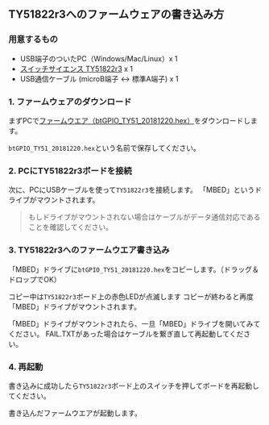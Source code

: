 ## TY51822r3へのファームウェアの書き込み方

### 用意するもの

- USB端子のついたPC（Windows/Mac/Linux）x 1
- [スイッチサイエンス TY51822r3](https://www.switch-science.com/catalog/2574/) x 1
- USB通信ケーブル (microB端子 <-> 標準A端子) x 1

### 1. ファームウェアのダウンロード

まずPCで[ファームウエア（btGPIO_TY51_20181220.hex）](http://chirimen.org/chirimen-TY51822r3/bc/ble_fw/btGPIO_TY51_20181220.hex)をダウンロードします。

`btGPIO_TY51_20181220.hex`という名前で保存してください。

### 2. PCにTY51822r3ボードを接続

次に、PCにUSBケーブルを使って`TY51822r3`を接続します。
「MBED」というドライブがマウントされます。

> もしドライブがマウントされない場合はケーブルがデータ通信対応であることを確認してください。

### 3. TY51822r3へのファームウエア書き込み

「MBED」ドライブに`btGPIO_TY51_20181220.hex`をコピーします。（ドラッグ＆ドロップでOK）

コピー中は`TY51822r3`ボード上の赤色LEDが点滅します
コピーが終わると再度「MBED」ドライブがマウントされます。

「MBED」ドライブがマウントされたら、一旦「MBED」ドライブを開いてみてください。
FAIL.TXTがあった場合はケーブルを繋ぎ直して再起動してください。

### 4. 再起動

書き込みに成功したら`TY51822r3`ボード上のスイッチを押してボードを再起動してください。

書き込んだファームウエアが起動します。


